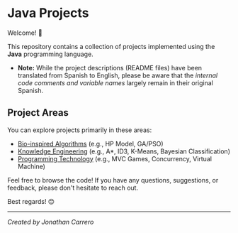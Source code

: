 # Java Projects

Welcome! 👋

This repository contains a collection of projects implemented using the **Java** programming language.

*   **Note:** While the project descriptions (README files) have been translated from Spanish to English, please be aware that the *internal code comments and variable names* largely remain in their original Spanish.

## Project Areas

You can explore projects primarily in these areas:

*   [Bio-inspired Algorithms](./Algoritmos%20bioinspirados/) (e.g., HP Model, GA/PSO)
*   [Knowledge Engineering](./Ingeniería%20del%20Conocimiento/) (e.g., A*, ID3, K-Means, Bayesian Classification)
*   [Programming Technology](./Tecnología%20de%20la%20Programación/) (e.g., MVC Games, Concurrency, Virtual Machine)

Feel free to browse the code! If you have any questions, suggestions, or feedback, please don't hesitate to reach out.

Best regards! 😊

---
*Created by Jonathan Carrero*

